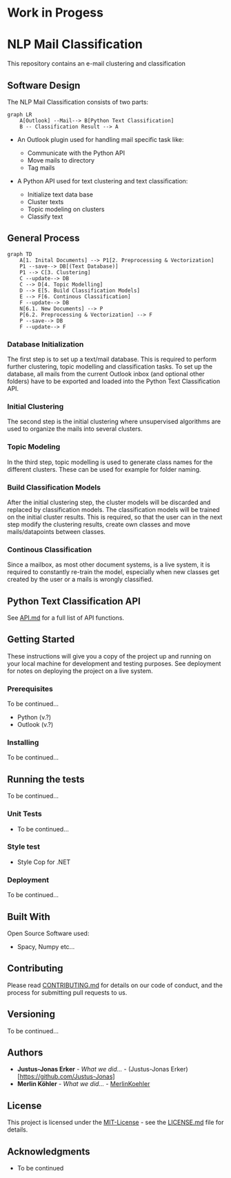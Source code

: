 # **Work in Progess**


# NLP Mail Classification

This repository contains an e-mail clustering and classification

## Software Design

The NLP Mail Classification consists of two parts:

```mermaid
graph LR
	A[Outlook] --Mail--> B[Python Text Classification]
	B -- Classification Result --> A
```





- An Outlook plugin used for handling mail specific task like:
  - Communicate with the Python API
  - Move mails to directory
  - Tag mails



- A Python API used for text clustering and text classification:
  - Initialize text data base
  - Cluster texts
  - Topic modeling on clusters
  - Classify text

## General Process

```mermaid
graph TD
	A[1. Inital Documents] --> P1[2. Preprocessing & Vectorization]
	P1 --save--> DB[(Text Database)]
	P1 --> C[3. Clustering]
	C --update--> DB
    C --> D[4. Topic Modelling]
    D --> E[5. Build Classification Models]
    E --> F[6. Continous Classification]
    F --update--> DB
    N[6.1. New Documents] --> P
    P[6.2. Preprocessing & Vectorization] --> F
    P --save--> DB
    F --update--> F
```





### Database Initialization

The first step is to set up a text/mail database. This is required to perform further clustering, topic modelling and classification tasks. To set up the database, all mails from the current Outlook inbox (and optional other folders) have to be exported and loaded into the Python Text Classification API. 

### Initial Clustering

The second step is the initial clustering where unsupervised algorithms are used to organize the mails into several clusters.

### Topic Modeling

In the third step, topic modelling is used to generate class names for the different clusters. These can be used for example for folder naming.

### Build Classification Models

After the initial clustering step, the cluster models will be discarded and replaced by classification models. The classification models will be trained on the initial cluster results. This is required, so that the user can in the next step modify the clustering results, create own classes and move mails/datapoints between classes. 

### Continous Classification

Since a mailbox, as most other document systems, is a live system, it is required to constantly re-train the model, especially when new classes get created by the user or a mails is wrongly classified. 



## Python Text Classification API

See [API.md](API.md) for a full list of API functions.

## Getting Started

These instructions will give you a copy of the project up and running on
your local machine for development and testing purposes. See deployment
for notes on deploying the project on a live system.

### Prerequisites

To be continued...
- Python (v.?)
- Outlook (v.?)

### Installing

To be continued...

## Running the tests

To be continued...

### Unit Tests

- To be continued...

### Style test

- Style Cop for .NET

### Deployment

To be continued...

## Built With

Open Source Software used:

- Spacy, Numpy etc...

## Contributing

Please read [CONTRIBUTING.md](CONTRIBUTING.md) for details on our code
of conduct, and the process for submitting pull requests to us.

## Versioning

To be continued...

## Authors

  - **Justus-Jonas Erker** - *What we did...* - (Justus-Jonas Erker)[https://github.com/Justus-Jonas]
  - **Merlin Köhler** - *What we did...* -
    [MerlinKoehler](https://github.com/MerlinKoehler)

## License

This project is licensed under the [MIT-License](LICENSE.md) - see the [LICENSE.md](LICENSE.md) file for
details.

## Acknowledgments

  - To be continued
